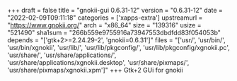 +++
draft = false
title = "gnokii-gui 0.6.31-12"
version = "0.6.31-12"
date = "2022-02-09T09:11:18"
categories = ['xapps-extra']
upstreamurl = "https://www.gnokii.org/"
arch = "x86_64"
size = "139316"
usize = "521490"
sha1sum = "266b559e9755916a73947553dbdfdd83f054053b"
depends = "['gtk+2>=2.24.29-2', 'gnokii=0.6.31']"
files = "['usr/', 'usr/bin/', 'usr/bin/xgnokii', 'usr/lib/', 'usr/lib/pkgconfig/', 'usr/lib/pkgconfig/xgnokii.pc', 'usr/share/', 'usr/share/applications/', 'usr/share/applications/xgnokii.desktop', 'usr/share/pixmaps/', 'usr/share/pixmaps/xgnokii.xpm']"
+++
Gtk+2 GUi for gnokii